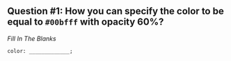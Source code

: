 ## Question #1: How you can specify the color to be equal to `#00bfff` with opacity 60%?

*Fill In The Blanks*

```
color: _____________;
```
